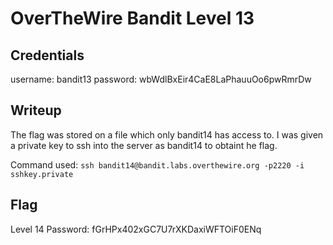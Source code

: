 # OverTheWire Bandit Level 13

## Credentials 
username: bandit13
password: wbWdlBxEir4CaE8LaPhauuOo6pwRmrDw

## Writeup
The flag was stored on a file which only bandit14 has access to. I was given a private key to ssh into the server as bandit14 to obtaint he flag. 

Command used:
`ssh bandit14@bandit.labs.overthewire.org -p2220 -i sshkey.private`

## Flag
Level 14 Password: fGrHPx402xGC7U7rXKDaxiWFTOiF0ENq
